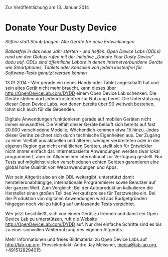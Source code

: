 Zur Veröffentlichung am 13. Januar 2014

# Donate Your Dusty Device
*Stiften statt Staub fangen: Alte Geräte für neue Entwicklungen*

*Ballastfrei in das neue Jahr starten - und helfen. Open Device Labs (ODLs) rund um den Globus rufen mit der Initiative „Donate Your Dusty Device“ dazu auf. ODLs sind öffentliche Labore in denen internetverbundene Geräte wie Smartphones, Tablets oder Konsolen von jedem kostenfrei für Software-Tests genutzt werden können*

13.01.2014 - Wer gerade ein neues Handy oder Tablet angeschafft hat und sein altes Gerät nicht mehr braucht, kann dieses über http://OpenDeviceLab.com/DYDD einem Open Device Lab schenken. Die Geräte stehen dort jedem kostenfrei zur Nutzung bereit. Die Unterstützung dieser Open Device Labs, von denen bereits über 90 weltweit bestehen, lohnt sich auch für die Gebenden. 

Digitale Anwendungen funktionieren gerade auf mobilen Geräten nicht immer einwandfrei. Die Vielfalt dieser Geräte beläuft sich bereits auf fast 20.000 verschiedene Modelle, Wöchentlich kommen etwa 15 hinzu. Jedes dieser Geräte zeichnet sich durch technische Eigenheiten aus. Der Zugang zu einer Vielfalt aus aktuellen und älteren, weniger verbreiteten oder in der eigenen Region gar nicht erhältlichen Geräten, stellt sich für Entwickler nicht immer einfach dar. Internetbasierte Anwendungen werden zwar lokal programmiert, aber im Allgemeinen international zur Verfügung gestellt. Nur Tests auf möglichst vielen verschiedenen echten Geräten garantieren eine global hohe Qualität von Webanwendungen und Apps.

Wer sein Altgerät also an ein ODL weitergibt, unterstützt damit herstellerunabhängige, internationale Programmierer sowie Benutzer auf der ganzen Welt. Zum Vergleich: Bei der Autoproduktion kalkulieren die Hersteller einen großen Teil des Verkaufspreises für Testzwecke ein. Bei der Produktion von digitalen Anwendungen wird aus Budgetgründen hingegen noch viel zu häufig auf umfassende Tests verzichtet.

Wer jetzt beschließt, sich von einem Gerät zu trennen und damit ein Open Device Lab zu unterstützen, ruft die Website http://OpenDeviceLab.com/DYDD auf. Nur drei einfache Schritte sind es bis zu einer sinnvollen Weiternutzung des eigenen Altgeräts.

Mehr Informationen und freies Bildmaterial zu Open Device Labs auf http://lab-up.org.
Pressekontakt: Andre Jay Meissner, media@lab-up.org, +4915128294015